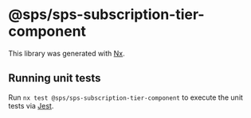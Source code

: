 # @sps/sps-subscription-tier-component

This library was generated with [Nx](https://nx.dev).

## Running unit tests

Run `nx test @sps/sps-subscription-tier-component` to execute the unit tests via [Jest](https://jestjs.io).
